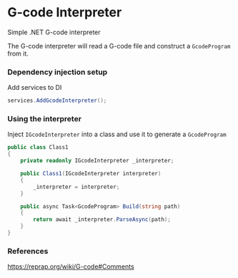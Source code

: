 # G-code Interpreter

Simple .NET G-code interpreter


The G-code interpreter will read a G-code file and construct a `GcodeProgram`
from it.

### Dependency injection setup

Add services to DI

```csharp
services.AddGcodeInterpreter();
```

### Using the interpreter

Inject `IGcodeInterpreter` into a class and use it to generate a `GcodeProgram`

```csharp
public class Class1
{
    private readonly IGcodeInterpreter _interpreter;

    public Class1(IGcodeInterpreter interpreter)
    {
        _interpreter = interpreter;
    }

    public async Task<GcodeProgram> Build(string path)
    {
        return await _interpreter.ParseAsync(path);
    }
}
```


### References

https://reprap.org/wiki/G-code#Comments